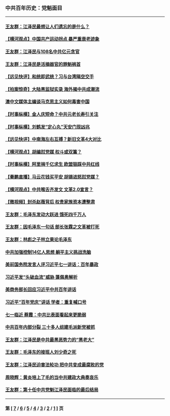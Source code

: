 ### 中共百年历史：党魁面目
---
#### [王友群：江泽民最想让人们遗忘的是什么？](../../pages/nf1176107/n13408949.md?12070430) 
#### [【横河观点】中国共产运动拐点 暴严重衰老迹象](../../pages/nf1176107/n13388333.md?12070430) 
#### [王友群：江泽民与108名中共亿元贪官](../../pages/nf1176107/n13352358.md?12070430) 
#### [王友群：江泽民是活摘器官的罪魁祸首](../../pages/nf1176107/n13336903.md?12070430) 
#### [【远见快评】和统即武统？习与台湾隔空交手](../../pages/nf1176107/n13297739.md?12070430) 
#### [【拍案惊奇】大陆黑监狱实录 海外揭中共成潮流](../../pages/nf1176107/n13288853.md?12070430) 
#### [澳中文媒体主编谈马克思主义如何毒害中国](../../pages/nf1176107/n13257387.md?12070430) 
#### [【时事纵横】金人庆短命？中共元老长寿引关注](../../pages/nf1176107/n13217934.md?12070430) 
#### [【时事纵横】刘鹤发“定心丸”天安门现凶兆](../../pages/nf1176107/n13215416.md?12070430) 
#### [【远见快评】中南海左右互搏？新旧文革4大对比](../../pages/nf1176107/n13214745.md?12070430) 
#### [【横河观点】胡编怼党媒 权斗或双簧？](../../pages/nf1176107/n13210864.md?12070430) 
#### [【时事纵横】阿里捐千亿求生 欧盟狠踩中共红线](../../pages/nf1176107/n13206431.md?12070430) 
#### [【秦鹏直播】马云花钱买平安 胡锡进怒怼党媒？](../../pages/nf1176107/n13206392.md?12070430) 
#### [【横河观点】中共喉舌齐发文 文革2.0宣言？](../../pages/nf1176107/n13201248.md?12070430) 
#### [【微视频】封杀赵薇背后 权贵家族资本遭整肃](../../pages/nf1176107/n13197798.md?12070430) 
#### [王友群：毛泽东发动大跃进 饿死四千万人](../../pages/nf1176107/n13177158.md?12070430) 
#### [王友群：因毛泽东一句话 部长张霖之文革被打死](../../pages/nf1176107/n13161711.md?12070430) 
#### [王友群：林彪之子林立果论毛泽东](../../pages/nf1176107/n13128622.md?12070430) 
#### [中共加强控制14亿人思想 躺平主义挑战洗脑](../../pages/nf1176107/n13094299.md?12070430) 
#### [美前国务院发言人评习近平七一讲话：百年暴政](../../pages/nf1176107/n13066986.md?12070430) 
#### [习近平发“头破血流”威胁 蓬佩奥解析](../../pages/nf1176107/n13063604.md?12070430) 
#### [美商务部长回应习近平中共百年讲话](../../pages/nf1176107/n13062903.md?12070430) 
#### [习近平“百年党庆”讲话 学者：重复喊口号](../../pages/nf1176107/n13061411.md?12070430) 
#### [七一临近 蔡霞：中共比表面看起来更脆弱](../../pages/nf1176107/n13056418.md?12070430) 
#### [中共百年内部分裂 三十多人组建毛派新党被抓](../../pages/nf1176107/n13044023.md?12070430) 
#### [王友群：江泽民是中共最黑恶势力的“黑老大”](../../pages/nf1176107/n13022180.md?12070430) 
#### [王友群：毛泽东的接班人刘少奇之死](../../pages/nf1176107/n12991772.md?12070430) 
#### [王友群：江泽民迫害法轮功 把中共变成最腐败的党](../../pages/nf1176107/n12947347.md?12070430) 
#### [周晓辉：黄炎培上了毛的当中共建政大典奏哀乐](../../pages/nf1176107/n12942780.md?12070430) 
#### [王友群：第十任中共党魁江泽民面临的最后结局](../../pages/nf1176107/n12933748.md?12070430) 

---
#### 第 [ [7](./7.md?12070430) / [6](./6.md?12070430) / [5](./5.md?12070430) / [4](./4.md?12070430) / [3](./3.md?12070430) / [2](./2.md?12070430) / [1](./1.md?12070430) ] 页

